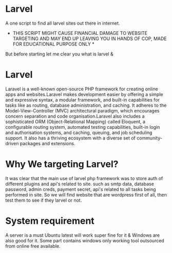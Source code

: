# Larvel
A one script to find all larvel sites out there in internet.

* THIS SCRIPT MIGHT CAUSE FINANCIAL DAMAGE TO WEBSITE TARGETING AND MAY END UP LEAVING YOU IN HANDS OF COP, MADE FOR EDUCATIONAL PURPOSE ONLY *

But before starting let me clear you what is larvel &

# Larvel #

Laravel is a well-known open-source PHP framework for creating online apps and websites.Laravel makes development easier by offering a simple and expressive syntax, a modular framework, and built-in capabilities for tasks like as routing, database administration, and caching. It adheres to the Model-View-Controller (MVC) architectural paradigm, which encourages concern separation and code organisation.Laravel also includes a sophisticated ORM (Object-Relational Mapping) called Eloquent, a configurable routing system, automated testing capabilities, built-in login and authorisation systems, and caching, queuing, and job scheduling support. It also has a thriving ecosystem with a diverse set of community-driven packages and extensions.

# Why We targeting Larvel? 

It was clear that the main use of larvel php framework was to store auth of different plugins and api's related to site. such as smtp data, database password, admin creds, payment secret, api's related to all tasks being performed in site.
So we will find website that are wordpress first of all, then test them to see if they larvel or not.

# System requirement
A server is a must 
Ubuntu latest will work super fine for it & Windows are also good for it. 
Some part contains windows only working tool outsourced from online free available.


